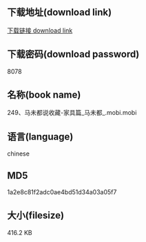 ## 下载地址(download link)
[下载链接 download link](https://voluble-croquembouche-d321dc.netlify.app/?s=249%E3%80%81%E9%A9%AC%E6%9C%AA%E9%83%BD%E8%AF%B4%E6%94%B6%E8%97%8F-%E5%AE%B6%E5%85%B7%E7%AF%87_%E9%A9%AC%E6%9C%AA%E9%83%BD_.mobi)

## 下载密码(download password)
8078

## 名称(book name)
249、马未都说收藏-家具篇_马未都_.mobi.mobi

## 语言(language)
chinese

## MD5
1a2e8c81f2adc0ae4bd51d34a03a05f7

## 大小(filesize)
416.2 KB
